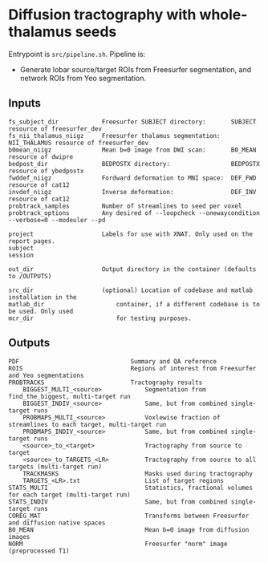 # Diffusion tractography with whole-thalamus seeds

Entrypoint is `src/pipeline.sh`. Pipeline is:

- Generate lobar source/target ROIs from Freesurfer segmentation, and network ROIs from Yeo segmentation.

## Inputs

    fs_subject_dir            Freesurfer SUBJECT directory:       SUBJECT resource of freesurfer_dev
    fs_nii_thalamus_niigz     Freesurfer thalamus segmentation:   NII_THALAMUS resource of freesurfer_dev
    b0mean_niigz              Mean b=0 image from DWI scan:       B0_MEAN resource of dwipre
    bedpost_dir               BEDPOSTX directory:                 BEDPOSTX resource of ybedpostx
    fwddef_niigz              Fordward deformation to MNI space:  DEF_FWD resource of cat12
    invdef_niigz              Inverse deformation:                DEF_INV resource of cat12
    probtrack_samples         Number of streamlines to seed per voxel
    probtrack_options         Any desired of --loopcheck --onewaycondition --verbose=0 --modeuler --pd

    project                   Labels for use with XNAT. Only used on the report pages.
    subject
    session

    out_dir                   Output directory in the container (defaults to /OUTPUTS)

    src_dir                   (optional) Location of codebase and matlab installation in the 
    matlab_dir                    container, if a different codebase is to be used. Only used
    mcr_dir                       for testing purposes.



## Outputs

    PDF                               Summary and QA reference
	ROIS                              Regions of interest from Freesurfer and Yeo segmentations
	PROBTRACKS                        Tractography results
	    BIGGEST_MULTI_<source>            Segmentation from find_the_biggest, multi-target run
	    BIGGEST_INDIV_<source>            Same, but from combined single-target runs
		PROBMAPS_MULTI_<source>           Voxlewise fraction of streamlines to each target, multi-target run
		PROBMAPS_INDIV_<source>           Same, but from combined single-target runs
		<source>_to_<target>              Tractography from source to target
		<source>_to_TARGETS_<LR>          Tractography from source to all targets (multi-target run)
		TRACKMASKS                        Masks used during tractography
		TARGETS_<LR>.txt                  List of target regions
	STATS_MULTI                           Statistics, fractional volumes for each target (multi-target run)
	STATS_INDIV                           Same, but from combined single-target runs
	COREG_MAT                             Transforms between Freesurfer and diffusion native spaces
	B0_MEAN                               Mean b=0 image from diffusion images
	NORM                                  Freesurfer "norm" image (preprocessed T1)
	
